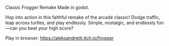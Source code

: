Classic Frogger Remake Made in godot.

Hop into action in this faithful remake of the arcade classic! Dodge traffic, leap across turtles, and play endlessly. Simple, nostalgic, and endlessly fun—can you beat your high score?

Play in browser: https://aleksandretit.itch.io/frogger
